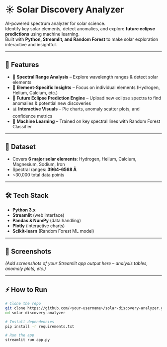 # ☀️ Solar Discovery Analyzer

AI-powered spectrum analyzer for solar science.  
Identify key solar elements, detect anomalies, and explore **future eclipse predictions** using machine learning.  
Built with **Python, Streamlit, and Random Forest** to make solar exploration interactive and insightful.  

---

## 🚀 Features
- 🔬 **Spectral Range Analysis** – Explore wavelength ranges & detect solar elements  
- 🎯 **Element-Specific Insights** – Focus on individual elements (Hydrogen, Helium, Calcium, etc.)  
- 🔮 **Future Eclipse Prediction Engine** – Upload new eclipse spectra to find anomalies & potential new discoveries  
- 📊 **Interactive Visuals** – Pie charts, anomaly scatter plots, and confidence metrics  
- 🧠 **Machine Learning** – Trained on key spectral lines with Random Forest Classifier  

---

## 📂 Dataset
- Covers **6 major solar elements**: Hydrogen, Helium, Calcium, Magnesium, Sodium, Iron  
- Spectral ranges: **3964–6568 Å**  
- ~30,000 total data points  

---

## 🛠️ Tech Stack
- **Python 3.x**  
- **Streamlit** (web interface)  
- **Pandas & NumPy** (data handling)  
- **Plotly** (interactive charts)  
- **Scikit-learn** (Random Forest ML model)  

---

## 📸 Screenshots
*(Add screenshots of your Streamlit app output here – analysis tables, anomaly plots, etc.)*

---

## ⚡ How to Run
```bash
# Clone the repo
git clone https://github.com/<your-username>/solar-discovery-analyzer.git
cd solar-discovery-analyzer

# Install dependencies
pip install -r requirements.txt

# Run the app
streamlit run app.py
